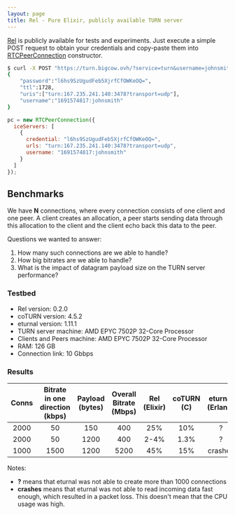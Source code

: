 ```yaml
---
layout: page
title: Rel - Pure Elixir, publicly available TURN server
---
```


[Rel](https://github.com/elixir-webrtc/rel.git) is publicly available for tests and experiments.
Just execute a simple POST request to obtain your credentials
and copy-paste them into [RTCPeerConnection](https://developer.mozilla.org/en-US/docs/Web/API/RTCPeerConnection/RTCPeerConnection) constructor.

```sh
$ curl -X POST "https://turn.bigcow.ovh/?service=turn&username=johnsmith"
{
    "password":"l6hs9SzUgudFeb5XjrfCfOWKeOQ=",
    "ttl":1728,
    "uris":["turn:167.235.241.140:3478?transport=udp"],
    "username":"1691574817:johnsmith"
}
```

```js
pc = new RTCPeerConnection({
  iceServers: [
    {
      credential: "l6hs9SzUgudFeb5XjrfCfOWKeOQ=",
      urls: "turn:167.235.241.140:3478?transport=udp", 
      username: "1691574817:johnsmith" 
    }
  ]
});
```

## Benchmarks

We have **N** connections, where every connection consists of one client and one peer.
A client creates an allocation, a peer starts sending data through this allocation to the client
and the client echo back this data to the peer.

Questions we wanted to answer:
1. How many such connections are we able to handle?
1. How big bitrates are we able to handle?
1. What is the impact of datagram payload size on the TURN server performance? 

### Testbed

* Rel version: 0.2.0
* coTURN version: 4.5.2
* eturnal version: 1.11.1
* TURN server machine: AMD EPYC 7502P 32-Core Processor 
* Clients and Peers machine: AMD EPYC 7502P 32-Core Processor
* RAM: 126 GB
* Connection link: 10 Gbbps

### Results

| Conns | Bitrate in one direction (kbps) | Payload (bytes) | Overall Bitrate (Mbps) | Rel (Elixir) | coTURN (C) | eturnal (Erlang) |
| :-: | :-: | :-: | :-: | :-: | :-: | :-: |
| 2000 | 50 | 150 | 400 | 25% | 10% | ? | 
| 2000 | 50 | 1200 | 400 | 2-4% | 1.3% | ? | 
| 1000 | 1500 | 1200 | 5200 | 45% | 15% | crashes | 


Notes:
* **?** means that eturnal was not able to create more than 1000 connections
* **crashes** means that eturnal was not able to read incoming data fast enough, 
which resulted in a packet loss. 
This doesn't mean that the CPU usage was high.

